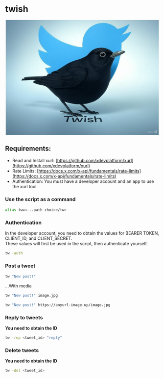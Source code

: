 # twish

<div align="center">
    <img src="twish.jpg" width="500px"/> 
</div>

## Requirements:
  - Read and Install xurl: [https://github.com/xdevplatform/xurl](https://github.com/xdevplatform/xurl)
  - Rate Limits: [https://docs.x.com/x-api/fundamentals/rate-limits](https://docs.x.com/x-api/fundamentals/rate-limits)
  - Authentication: You must have a developer account and an app to use the xurl tool.

### Use the script as a command
```bash
alias tw=<...path choice/tw>
```

### Authentication
In the developer account, you need to obtain the values for BEARER TOKEN, CLIENT_ID, and CLIENT_SECRET.  
These values will first be used in the script, then authenticate yourself.  
```bash
tw -auth
```

### Post a tweet
```bash
tw "New post!"
```

...With media
```bash
tw "New post!" image.jpg
```

```bash
tw "New post!" https://anyurl-image.up/image.jpg
```

### Reply to tweets
**You need to obtain the ID**
```bash
tw -rep <tweet_id> "reply"
```

### Delete tweets  
**You need to obtain the ID**
```bash
tw -del <tweet_id>
```